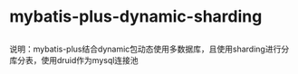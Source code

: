 # mybatis-plus-dynamic-sharding

## 
说明：mybatis-plus结合dynamic包动态使用多数据库，且使用sharding进行分库分表，使用druid作为mysql连接池
